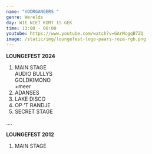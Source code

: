 ```yaml
---
name: "VOORGANGERS "
genre: Werelds
day: WIE NIET KOMT IS GEK
time: 13:00 - 00:00
youtube: https://www.youtube.com/watch?v=GArMcgqB7ZQ
image: /static/img/loungefest-logo-paars-roze-rgb.png
---
```

**L﻿OUNGEFEST 2024**

1. M﻿AIN STAGE\
   A﻿UDIO BULLYS\
   G﻿OLDKIMONO\
   +﻿meer
2. A﻿DANSES
3. L﻿AKE DISCO
4. O﻿P 'T RANDJE
5. S﻿ECRET STAGE

.﻿...

**L﻿OUNGEFEST 2012**

1. M﻿AIN STAGE